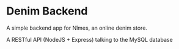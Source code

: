 # Denim Backend

A simple backend app for Nîmes, an online denim store.

A RESTful API (NodeJS + Express) talking to the MySQL database

